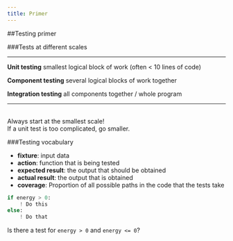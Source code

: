 ```yaml
---
title: Primer
---
```


##Testing primer

###Tests at different scales

-----------------------     ---------------------------------------------------------
**Unit testing**            smallest logical block of work (often < 10 lines of code)

**Component testing**       several logical blocks of work together

**Integration testing**     all components together / whole program
-----------------------     ---------------------------------------------------------

<br>
<div class="fragment fade-in">
Always start at the smallest scale! 

<div class="fragment grow">
If a unit test is too complicated, go smaller.
</div>
</div>


###Testing vocabulary

* **fixture**: input data
* **action**: function that is being tested
* **expected result**: the output that should be obtained
* **actual result**: the output that is obtained
* **coverage**: Proportion of all possible paths in the code that the tests take

``` python
if energy > 0:
    ! Do this 
else:
    ! Do that
```

Is there a test for `energy > 0` and `energy <= 0`?
